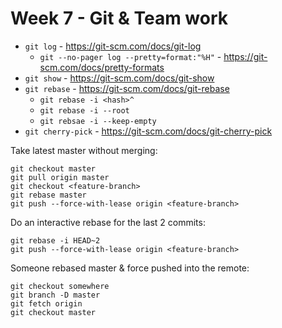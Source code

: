 # Week 7 - Git & Team work

* `git log` - <https://git-scm.com/docs/git-log>
  * `git --no-pager log --pretty=format:"%H"` - <https://git-scm.com/docs/pretty-formats>
* `git show` - <https://git-scm.com/docs/git-show>
* `git rebase` - <https://git-scm.com/docs/git-rebase>
  * `git rebase -i <hash>^`
  * `git rebase -i --root`
  * `git rebsae -i --keep-empty`
* `git cherry-pick` - <https://git-scm.com/docs/git-cherry-pick>

Take latest master without merging:

```
git checkout master
git pull origin master
git checkout <feature-branch>
git rebase master
git push --force-with-lease origin <feature-branch>
```

Do an interactive rebase for the last 2 commits:

```
git rebase -i HEAD~2
git push --force-with-lease origin <feature-branch>
```

Someone rebased master & force pushed into the remote:

```
git checkout somewhere
git branch -D master
git fetch origin
git checkout master
```
